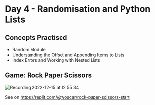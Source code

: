 # Day 4 - Randomisation and Python Lists

## Concepts Practised

* Random Module
* Understanding the Offset and Appending Items to Lists
* Index Errors and Working with Nested Lists

## Game: Rock Paper Scissors

![Recording 2022-12-15 at 12 55 34](https://user-images.githubusercontent.com/4297129/207854204-6e516abb-6665-4fa2-ba7e-67ff6fb8dcba.gif)



See on https://replit.com/@woscar/rock-paper-scissors-start


